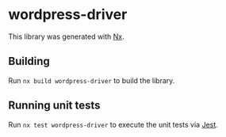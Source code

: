 # wordpress-driver

This library was generated with [Nx](https://nx.dev).

## Building

Run `nx build wordpress-driver` to build the library.

## Running unit tests

Run `nx test wordpress-driver` to execute the unit tests via [Jest](https://jestjs.io).
